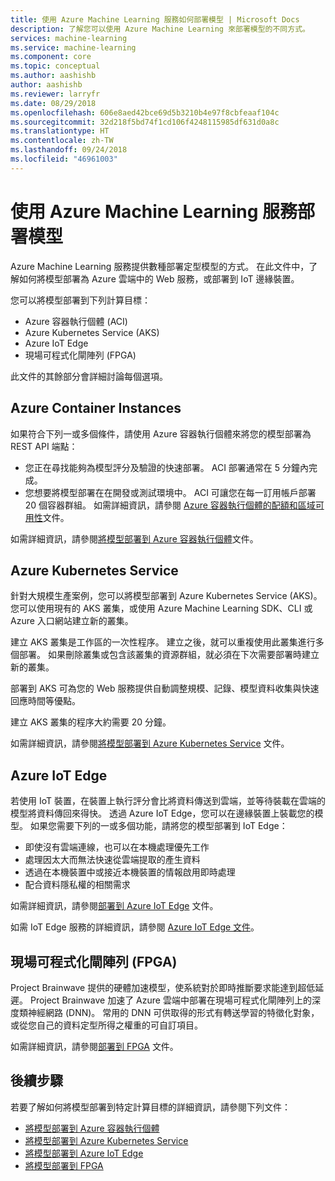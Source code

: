```yaml
---
title: 使用 Azure Machine Learning 服務如何部署模型 | Microsoft Docs
description: 了解您可以使用 Azure Machine Learning 來部署模型的不同方式。
services: machine-learning
ms.service: machine-learning
ms.component: core
ms.topic: conceptual
ms.author: aashishb
author: aashishb
ms.reviewer: larryfr
ms.date: 08/29/2018
ms.openlocfilehash: 606e8aed42bce69d5b3210b4e97f8cbfeaaf104c
ms.sourcegitcommit: 32d218f5bd74f1cd106f4248115985df631d0a8c
ms.translationtype: HT
ms.contentlocale: zh-TW
ms.lasthandoff: 09/24/2018
ms.locfileid: "46961003"
---
```

# <a name="deploy-models-with-the-azure-machine-learning-service"></a>使用 Azure Machine Learning 服務部署模型

Azure Machine Learning 服務提供數種部署定型模型的方式。 在此文件中，了解如何將模型部署為 Azure 雲端中的 Web 服務，或部署到 IoT 邊緣裝置。

您可以將模型部署到下列計算目標：

- Azure 容器執行個體 (ACI)
- Azure Kubernetes Service (AKS)
- Azure IoT Edge
- 現場可程式化閘陣列 (FPGA)

此文件的其餘部分會詳細討論每個選項。

## <a name="azure-container-instances"></a>Azure Container Instances

如果符合下列一或多個條件，請使用 Azure 容器執行個體來將您的模型部署為 REST API 端點：
- 您正在尋找能夠為模型評分及驗證的快速部署。 ACI 部署通常在 5 分鐘內完成。
- 您想要將模型部署在在開發或測試環境中。 ACI 可讓您在每一訂用帳戶部署 20 個容器群組。 如需詳細資訊，請參閱 [Azure 容器執行個體的配額和區域可用性](https://docs.microsoft.com/azure/container-instances/container-instances-quotas)文件。

如需詳細資訊，請參閱[將模型部署到 Azure 容器執行個體](how-to-deploy-to-aci.md)文件。

## <a name="azure-kubernetes-service"></a>Azure Kubernetes Service

針對大規模生產案例，您可以將模型部署到 Azure Kubernetes Service (AKS)。 您可以使用現有的 AKS 叢集，或使用 Azure Machine Learning SDK、CLI 或 Azure 入口網站建立新的叢集。

建立 AKS 叢集是工作區的一次性程序。 建立之後，就可以重複使用此叢集進行多個部署。 如果刪除叢集或包含該叢集的資源群組，就必須在下次需要部署時建立新的叢集。

部署到 AKS 可為您的 Web 服務提供自動調整規模、記錄、模型資料收集與快速回應時間等優點。 

建立 AKS 叢集的程序大約需要 20 分鐘。

如需詳細資訊，請參閱[將模型部署到 Azure Kubernetes Service](how-to-deploy-to-aks.md) 文件。

## <a name="azure-iot-edge"></a>Azure IoT Edge

若使用 IoT 裝置，在裝置上執行評分會比將資料傳送到雲端，並等待裝載在雲端的模型將資料傳回來得快。 透過 Azure IoT Edge，您可以在邊緣裝置上裝載您的模型。 如果您需要下列的一或多個功能，請將您的模型部署到 IoT Edge：
- 即使沒有雲端連線，也可以在本機處理優先工作
- 處理因太大而無法快速從雲端提取的產生資料
- 透過在本機裝置中或接近本機裝置的情報啟用即時處理
- 配合資料隱私權的相關需求 

如需詳細資訊，請參閱[部署到 Azure IoT Edge](https://docs.microsoft.com/azure/iot-edge/tutorial-deploy-machine-learning) 文件。

如需 IoT Edge 服務的詳細資訊，請參閱 [Azure IoT Edge 文件](https://docs.microsoft.com/azure/iot-edge/)。


## <a name="field-programmable-gate-arrays-fpga"></a>現場可程式化閘陣列 (FPGA)

Project Brainwave 提供的硬體加速模型，使系統對於即時推斷要求能達到超低延遲。 Project Brainwave 加速了 Azure 雲端中部署在現場可程式化閘陣列上的深度類神經網路 (DNN)。 常用的 DNN 可供取得的形式有轉送學習的特徵化對象，或從您自己的資料定型所得之權重的可自訂項目。

如需詳細資訊，請參閱[部署到 FPGA](how-to-deploy-fpga-web-service.md) 文件。

## <a name="next-steps"></a>後續步驟

若要了解如何將模型部署到特定計算目標的詳細資訊，請參閱下列文件：

* [將模型部署到 Azure 容器執行個體](how-to-deploy-to-aci.md)
* [將模型部署到 Azure Kubernetes Service](how-to-deploy-to-aks.md)
* [將模型部署到 Azure IoT Edge](https://docs.microsoft.com/azure/iot-edge/tutorial-deploy-machine-learning)
* [將模型部署到 FPGA](how-to-deploy-fpga-web-service.md)
